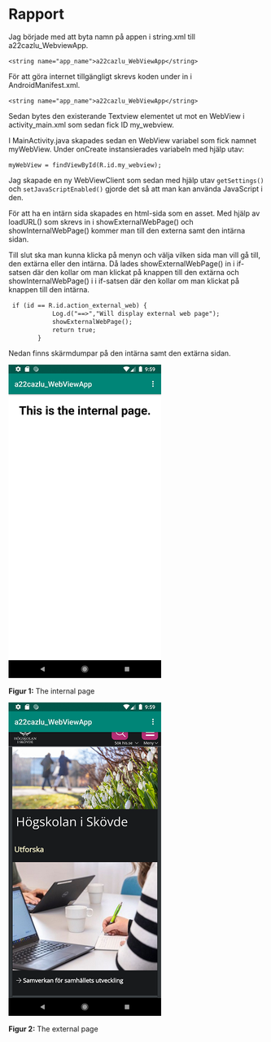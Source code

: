 
# Rapport

Jag började med att byta namn på appen i string.xml till a22cazlu_WebviewApp.
``` 
<string name="app_name">a22cazlu_WebViewApp</string>
```

För att göra internet tillgängligt skrevs koden under in i AndroidManifest.xml.
```
<string name="app_name">a22cazlu_WebViewApp</string>
```

Sedan bytes den existerande Textview elementet ut mot en WebView i activity_main.xml som sedan fick ID my_webview.

I MainActivity.java skapades sedan en WebView variabel som fick namnet myWebView. Under onCreate instansierades variabeln med hjälp utav:
```
myWebView = findViewById(R.id.my_webview);
```
Jag skapade en ny WebViewClient som sedan med hjälp utav `getSettings()` och `setJavaScriptEnabled()` gjorde det så att man kan använda JavaScript i den.

För att ha en intärn sida skapades en html-sida som en asset. Med hjälp av loadURL() som skrevs in i showExternalWebPage() och showInternalWebPage() kommer man till den externa samt den intärna sidan.

Till slut ska man kunna klicka på menyn och välja vilken sida man vill gå till, den extärna eller den intärna. Då lades showExternalWebPage() in i if-satsen där den kollar om man klickat på knappen till den extärna och showInternalWebPage() i i if-satsen där den kollar om man klickat på knappen till den intärna.
```
 if (id == R.id.action_external_web) {
            Log.d("==>","Will display external web page");
            showExternalWebPage();
            return true;
        }
```
Nedan finns skärmdumpar på den intärna samt den extärna sidan.

![](int.png)

**Figur 1:** The internal page

![](ext.png)

**Figur 2:** The external page
